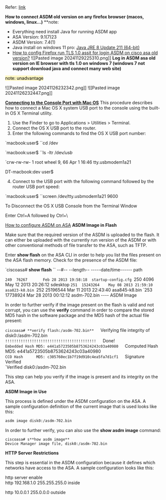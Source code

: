 Refer: [link](https://www.cisco.com/c/en/us/td/docs/security/asdm/7_4/release/notes/rn74.html#id_25469)

**How to connect ASDM old version on any firefox browser (macos, windows, linux...)**
**note: 
- Everything need install Java  for running ASDM app
- ASA Version: 9.1(7)23
- ASDM Version: 7.4(1)
- Java install on windows 11 pro: [Java JRE 8 Update 211 (64-bit)](https://www.filehorse.com/download-java-runtime-64/39997/download/)
- [How to config Firefox run TLS 1.0 assit for login ASDM on cisco asa old version?](https://support.mozilla.org/vi/questions/1101896)
![[Pasted image 20241129225310.png]]
**Log in ASDM asa old version on IE browser with tls 1.0 on windows 7 (windows 7 not support download java and connect many web site)**

<mark style="background: #FFF3A3A6;">
note: unadvantage</mark>

![[Pasted image 20241126232342.png]]
![[Pasted image 20241126232447.png]]


**[Connecting to the Console Port with Mac OS](https://www.cisco.com/c/en/us/td/docs/routers/connectedgrid/cgr1000/hardware/cgr1120/installation/app-console.pdf)**
This procedure describes how to connect a Mac OS X system USB port to the console using the built-in OS X Terminal
utility.
1. Use the Finder to go to Applications > Utilities > Terminal.
2. Connect the OS X USB port to the router.
3. Enter the following commands to find the OS X USB port number:

`macbook:user$ ``cd /dev

`macbook:user$ ``ls -ltr /dev/*usb*

`crw-rw-rw- 1 root wheel 9, 66 Apr 1 16:46 tty.usbmodem1a21

DT-macbook:dev user$

4. Connect to the USB port with the following command followed by the router USB port speed:

`macbook:user$ ``screen /dev/tty.usbmodem1a21 9600

To Disconnect the OS X USB Console from the Terminal Window

Enter Ctrl+A followed by Ctrl+\

[How to configure ASDM on ASA](https://www.cisco.com/c/en/us/support/docs/security/adaptive-security-device-manager/116403-configure-asdm-00.html)
 **ASDM Image in Flash**

Make sure that the required version of the ASDM is uploaded to the flash. It can either be uploaded with the currently run version of the ASDM or with other conventional methods of file transfer to the ASA, such as TFTP.

Enter **show flash** on the ASA CLI in order to help you list the files present on the ASA flash memory. Check for the presence of the ASDM file:

`ciscoasa# **show flash**
`` --#--  --length--  -----date/time------  path

 `249  76267       Feb 28 2013 19:58:18  startup-config.cfg
 `250  4096        May 12 2013 20:26:12  sdesktop
 `251  15243264    May 08 2013 21:59:10  asa823-k8.bin
 `252  25196544    Mar 11 2013 22:43:40  asa845-k8.bin
 `253  17738924    Mar 28 2013 00:12:12  asdm-702.bin    ---- ASDM Image

In order to further verify if the image present on the flash is valid and not corrupt, you can use the **verify** command in order to compare the stored MD5 hash in the software package and the MD5 hash of the actual file present:

`ciscoasa# **verify flash:/asdm-702.bin**  
`Verifying file integrity of disk0:/asdm-702.bin  
`!!!!!!!!!!!!!!!!!!!!!!!!!!!!!!!!!!!!!!!!!  
`Done!  
`Embedded Hash MD5: e441a5723505b8753624243c03a40980  
`Computed Hash MD5: e441a5723505b8753624243c03a40980  
`CCO Hash      MD5: c305760ec1b7f19d910c4ea5fa7d1cf1  
`Signature Verified  
`Verified disk0:/asdm-702.bin 

This step can help you verify if the image is present and its integrity on the ASA.

**ASDM Image in Use**

This process is defined under the ASDM configuration on the ASA. A sample configuration definition of the current image that is used looks like this:

```bash
asdm image disk0:/asdm-702.bin
```


In order to further verify, you can also use the **show asdm image** command:

	ciscoasa# s**how asdm image**  
	Device Manager image file, disk0:/asdm-702.bin

**HTTP Server Restrictions**

This step is essential in the ASDM configuration because it defines which networks have access to the ASA. A sample configuration looks like this:

http server enable  
http 192.168.1.0 255.255.255.0 inside  
  
http 10.0.0.1 255.0.0.0 outside